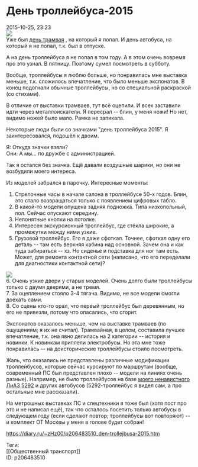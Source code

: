 День троллейбуса-2015
======================

   
 2015-10-25, 23:23   
    [![](https://i.imgur.com/fU0cJO6l.jpg)](https://i.imgur.com/fU0cJO6.jpg)     
 Уже был  [день трамвая](Аннушка%20разлила%20своё%20масло)  , на который я попал. И день автобуса, на который я не попал, т.к. был в отпуске.   
   
 А на день троллейбуса я не попал в том году. А в этом очень вовремя про это узнал. В пятницу. Поэтому сумел посмотреть в субботу.   
   
 Вообще, троллейбусы я люблю больше, но понравилась мне выставка меньше, т.к. сложилось впечатление, что было меньше экспонатов. В конец подогнали обычные троллейбусы, но со специальной раскраской (со стихами).   
   
 В отличие от выставки трамваев, тут всё оцепили. И всех заставили идти через металлоискатели. Я пересрал -- блин, у меня ножи! Но нет, видимо ножей было мало. Рамка не запикала.   
   
 Некоторые люди были со значками "день троллейбуса 2015". Я заинтересовался, подошёл к двоим.   
   
 Я: Откуда значки взяли?   
 Они: А мы... по дружбе с администрацией.   
   
 Так я остался без значка. Ещё давали воздушные шарики, но они не возбудили моего интереса.   
   
 Из моделей забрался в парочку. Интересные моменты:   
 1. Стрелочные часы в начале салона в троллейбусе 50-х годов. Блин, это стало возвращаться только с появлением цифровых табло.   
 2. В какой-то модели опущена задняя подножка. Типа низкопольный, лол. Сейчас опускают середину.   
 3. Непонятные кнопки на потолке.   
 4. Интересен экскурсионный троллейбус, где стёкла широкие, а промежутки между ними узкие.   
 5. Грузовой троллейбус. Его я даже сфоткал. Точнее, сфоткал одну его деталь -- там есть верхняя кабина над основной. Зачем она и как туда забираться -- хз. Но сиденье и подставка для ног там есть. Может, для ремонта контактной сети (написано, что его переделали для диагностики контактной сети)?   
   
   [![](https://i.imgur.com/YAPNOY8l.jpg)](https://i.imgur.com/YAPNOY8.jpg)     
 6. Очень узкие двери у старых моделей. Очень долго были троллейбусы только с двумя дверями, а не тремя.   
 7. За оцеплением стояло 3-4 тягача. Видимо, не все модели смогли доехать сами.   
 8. Со сцены кто-то орал, что первый троллейбус был деревянным, но его не привезли, потому что опасались, что сгорит.   
   
 Экспонатов оказалось меньше, чем на выставке трамваев (по ощущениям; я их не считал). Трамвайная, в целом, составила лучшее впечатление, т.к. она явно делилась на 2 категории -- история и новинки. К новинкам приплели электробусы. Но эта мне тоже понравилась -- на доисторические троллейбусы стоило посмотреть.   
   
 Жаль, что оказались не представлены различные модификации троллейбусов, которые сейчас курсируют по маршрутам (вообще, современный ПС был представлен плохо -- модели на линиях очень разные). Например, не было троллейбусов на базе  [моего ненавистного ЛиАЗ 5292](Untitled%20[165])  и других автобусов (5292-троллейбус я видел сам, а про остальные мне рассказали).   
   
 На метрошных выставках ПС и спецтехники я тоже был (хотя пост про это и не написал ещё), так что осталось посетить только автобусы в следующем году (если сделают повтор; троллейбусы вот повторяют) -- и комплект ОТ Москвы у меня в голове будет собран!   
    
 <https://diary.ru/~zHz00/p206483510_den-trollejbusa-2015.htm>   
   
 Теги:   
 [[Общественный транспорт]]   
 ID: p206483510